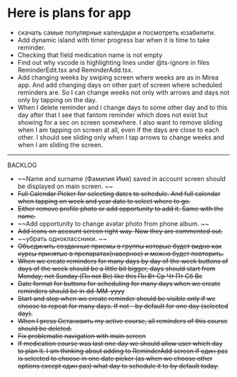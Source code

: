 # Here is plans for app


- скачать самые популярные календари и посмотреть юзабилити. 
- Add dynamic island with timer progress bar when it is time to take reminder. 
- Checking that field medication name is not empty
- Find out why vscode is highlighting lines under @ts-ignore in files ReminderEdit.tsx and ReminderAdd.tsx.
- Add changing weeks by swiping screen where weeks are as in Mirea app. And add changing days on other part of screen where scheduled reminders are. So I can change weeks not only with arrows and days not only by tapping on the day.
- When I delete reminder and i change days to some other day and to this day after that I see that fantom reminder which does not exist but showing for a sec on screen somewhere. I also want to remove sliding when I am tapping on screen at all, even if the days are close to each other. I should see sliding only when I tap arrows to change weeks and when I am sliding the screen.

---

BACKLOG

- ~~Name and surname (Фамилия Имя) saved in account screen should be displayed on main screen. ~~
- ~~Full Calendar Picker for selecting dates to schedule. And full calendar when tapping on week and year date to select where to go.~~
- ~~Either remove profile photo or add opportunity to add it. Same with the name.~~
- ~~Add opportunity to change avatar photo from phone album. ~~
- ~~Add icons on account screen right way. Now they are commented out.~~
- ~~убрать одноклассники. ~~
- ~~Объединить созданные приемы в группы которые будет видно как курсы принятые в препаратах(наверное) и можно будет повторить.~~
- ~~When we create reminders for many days by day of the week buttons of days of the week should be a little bit bigger, days should start from Monday, not Sunday (Пн not Вс) like this Пн Вт Ср Чт Пт Сб Вс~~
- ~~Date format for buttons for scheduling for many days when we create reminders should be in dd-MM-yyyy~~
- ~~Start and stop when we create reminder should be visible only if we choose to repeat for many days. If not - by default for one day (selected day).~~
- ~~When I press Остановить my active course, all reminders of this course should be deleted.~~
- ~~Fix problematic navigation with main screen~~
- ~~If medication course was last one day we should allow user which day to plan it. I am thinking about adding to ReminderAdd screen if один раз is selected to choose in one date picker (as when we choose other options except один раз) what day to schedule it to by default today.~~